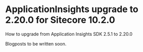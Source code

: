 # ApplicationInsights upgrade to 2.20.0 for Sitecore 10.2.0
How to upgrade from Application Insights SDK 2.5.1 to 2.20.0

Blogposts to be written soon.